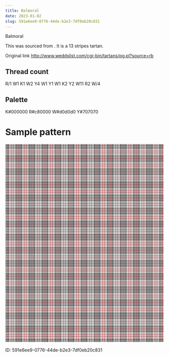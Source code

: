 ```yaml
---
title: Balmoral
date: 2023-01-02
slug: 591e6ee9-0776-44de-b2e3-7df0eb20c831
---
```

Balmoral

This was sourced from <no value>.  It is a 13 stripes tartan.

Original link http://www.weddslist.com/cgi-bin/tartans/pg.pl?source=rb

## Thread count
R/1 W1 K1 W2 Y4 W1 Y1 W1 K2 Y2 W11 R2 W/4

## Palette
K#000000 R#c80000 W#d0d0d0 Y#707070

# Sample pattern

![Tartan detail](tartan.png "R/1 W1 K1 W2 Y4 W1 Y1 W1 K2 Y2 W11 R2 W/4 tartan")

ID: 591e6ee9-0776-44de-b2e3-7df0eb20c831